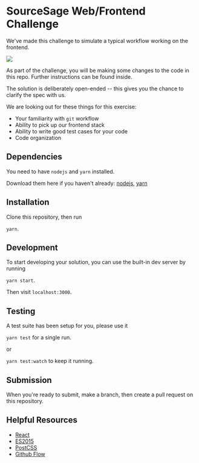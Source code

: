 # SourceSage Web/Frontend Challenge
We've made this challenge to simulate a typical workflow working on the frontend.

![](https://media.giphy.com/media/xTiTntxRyKDjRFMVqw/giphy.gif)

As part of the challenge, you will be making some changes to the code in this repo. Further instructions can be found inside.

The solution is deliberately open-ended -- this gives you the chance to clarify the spec with us.

We are looking out for these things for this exercise:
* Your familiarity with `git` workflow
* Ability to pick up our frontend stack
* Ability to write good test cases for your code
* Code organization

## Dependencies
You need to have `nodejs` and `yarn` installed.

Download them here if you haven't already: [nodejs](https://nodejs.org/en/), [yarn](https://yarnpkg.com/en/)

## Installation
Clone this repository, then run

`yarn`.

## Development
To start developing your solution, you can use the built-in dev server by running

`yarn start`.

Then visit `localhost:3000`.

## Testing
A test suite has been setup for you, please use it

`yarn test`
for a single run.

or

`yarn test:watch`
to keep it running.

## Submission

When you're ready to submit, make a branch, then create a pull request on this repository.

## Helpful Resources
* [React](https://facebook.github.io/react/)
* [ES2015](https://babeljs.io/docs/learn-es2015/)
* [PostCSS](https://github.com/postcss/postcss)
* [Github Flow](https://guides.github.com/introduction/flow/)
